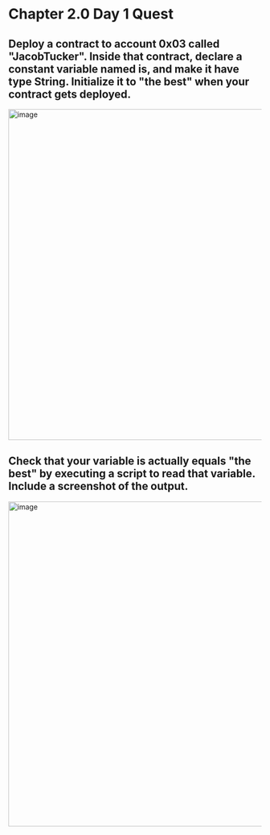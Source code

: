# Chapter 2.0 Day 1 Quest

## Deploy a contract to account 0x03 called "JacobTucker". Inside that contract, declare a constant variable named is, and make it have type String. Initialize it to "the best" when your contract gets deployed.

<img width="657" alt="image" src="https://user-images.githubusercontent.com/818075/177092341-1885bee8-ae9f-45ad-9eaa-da90871d4ef3.png">

## Check that your variable is actually equals "the best" by executing a script to read that variable. Include a screenshot of the output.

<img width="645" alt="image" src="https://user-images.githubusercontent.com/818075/177092400-3fa48243-b389-4d21-afc1-1dc6636fad7b.png">

